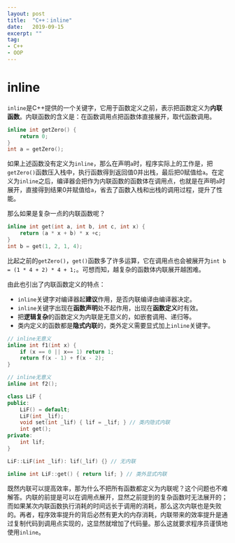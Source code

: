 ```yaml
---
layout: post
title:  "C++：inline"
date:   2019-09-15
excerpt: ""
tag:
- C++
- OOP
---
```


# inline

`inline`是C++提供的一个关键字，它用于函数定义之前，表示把函数定义为**内联函数**。内联函数的含义是：在函数调用点把函数体直接展开，取代函数调用。

```c++
inline int getZero() {
    return 0;
}
int a = getZero();
```

如果上述函数没有定义为`inline`，那么在声明`a`时，程序实际上的工作是，把`getZero()`函数压入栈中，执行函数得到返回值0并出栈，最后把0赋值给`a`。在定义为`inline`之后，编译器会把作为内联函数的函数体在调用点，也就是在声明`a`时展开，直接得到结果0并赋值给`a`，省去了函数入栈和出栈的调用过程，提升了性能。

那么如果是复杂一点的内联函数呢？

```c++
inline int get(int a, int b, int c, int x) {
    return (a * x + b) * x +c;
}
int b = get(1, 2, 1, 4);
```

比起之前的`getZero()`，`get()`函数多了许多运算，它在调用点也会被展开为`int b = (1 * 4 + 2) * 4 + 1;`。可想而知，越复杂的函数体内联展开越困难。

由此也引出了内联函数定义的特点：

- `inline`关键字对编译器起**建议**作用，是否内联编译由编译器决定。
- `inline`关键字出现在**函数声明**处不起作用，出现在**函数定义**时有效。
- 把**逻辑复杂**的函数定义为内联是无意义的，如嵌套调用、递归等。
- 类内定义的函数都是**隐式内联**的，类外定义需要显式加上`inline`关键字。

```c++
// inline无意义
inline int f1(int x) {
    if (x == 0 || x== 1) return 1;
    return f(x - 1) + f(x - 2);
}

// inline无意义
inline int f2();

class LiF {
public:
    LiF() = default;
    LiF(int _lif);
    void set(int _lif) { lif = _lif; } // 类内隐式内联
    int get();
private:
    int lif;
}

LiF::LiF(int _lif): lif(_lif) {} // 无内联

inline int LiF::get() { return lif; } // 类外显式内联
```

既然内联可以提高效率，那为什么不把所有函数都定义为内联呢？这个问题也不难解答。内联的前提是可以在调用点展开，显然之前提到的复杂函数时无法展开的；而如果某次内联函数执行消耗的时间远长于调用的消耗，那么这次内联也是失败的。再者，程序效率提升的背后必然有更大的内存消耗，内联带来的效率提升是通过复制代码到调用点实现的，这显然就增加了代码量。那么这就要求程序员谨慎地使用`inline`。